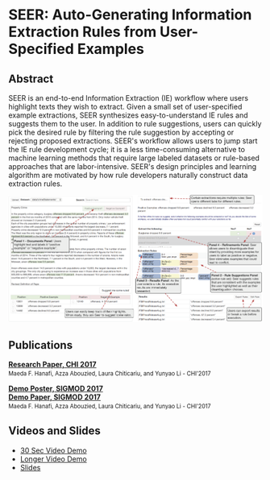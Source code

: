 # SEER: Auto-Generating Information Extraction Rules from User-Specified Examples

## Abstract 
SEER is an end-to-end Information Extraction (IE) workflow where users highlight texts they wish to extract. Given a small set of user-specified example extractions, SEER synthesizes easy-to-understand IE rules and suggests them to the user. In addition to rule suggestions, users can quickly pick the desired rule by filtering the rule suggestion by accepting or rejecting proposed extractions. SEER's workflow allows users to jump start the IE rule development cycle; it is a less time-consuming alternative to machine learning methods that require large labeled datasets or rule-based approaches that are labor-intensive. SEER's design principles and learning algorithm are motivated by how rule developers naturally construct data extraction rules.

![SEER Interface Screenshot](img/InterfaceSeerSigmod.png)

## Publications

**[Research Paper, CHI 2017](https://dl.acm.org/citation.cfm?id=3025540)**
<br/>
<span style="font-size:80%">Maeda F. Hanafi, Azza Abouzied, Laura Chiticariu, and Yunyao Li - CHI'2017</span>

**[Demo Poster, SIGMOD 2017](http://maeda.herokuapp.com/pdf/SIGMODPoster.pdf)**
<br/>
**[Demo Paper, SIGMOD 2017](https://dl.acm.org/citation.cfm?id=3056443)**
<br/>
<span style="font-size:80%">Maeda F. Hanafi, Azza Abouzied, Laura Chiticariu, and Yunyao Li - CHI'2017</span>

## Videos and Slides

* [30 Sec Video Demo](https://www.youtube.com/watch?v=xF7WhkXk1Y0)
* [Longer Video Demo](https://youtu.be/3V3XRchtxRs)
* [Slides](https://www.slideshare.net/MaedaHanafi/seer-autogenerating-information-extraction-rules-from-userspecified-examples)

